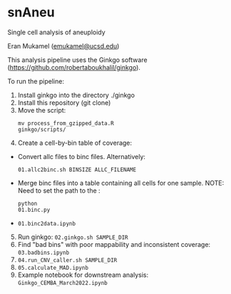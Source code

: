 # snAneu
Single cell analysis of aneuploidy

Eran Mukamel (emukamel@ucsd.edu)

This analysis pipeline uses the Ginkgo software (https://github.com/robertaboukhalil/ginkgo).

To run the pipeline:
1. Install ginkgo into the directory ./ginkgo
2. Install this repository (git clone)
3. Move the script: <p><code>mv process_from_gzipped_data.R ginkgo/scripts/</code></p>
4. Create a cell-by-bin table of coverage:
  - Convert allc files to binc files. Alternatively: <p> <code>01.allc2binc.sh BINSIZE ALLC_FILENAME</code></p>
  - Merge binc files into a table containing all cells for one sample. NOTE: Need to set the path to the : <p><code>python 01.binc.py</code></p>
  - <code>01.binc2data.ipynb</code>
5. Run ginkgo: <code>02.ginkgo.sh SAMPLE_DIR</code>
6. Find "bad bins" with poor mappability and inconsistent coverage: <code>03.badbins.ipynb</code>
7. <code>04.run_CNV_caller.sh SAMPLE_DIR</code>
8. <code>05.calculate_MAD.ipynb</code>
9. Example notebook for downstream analysis: <code>Ginkgo_CEMBA_March2022.ipynb</code>
    
